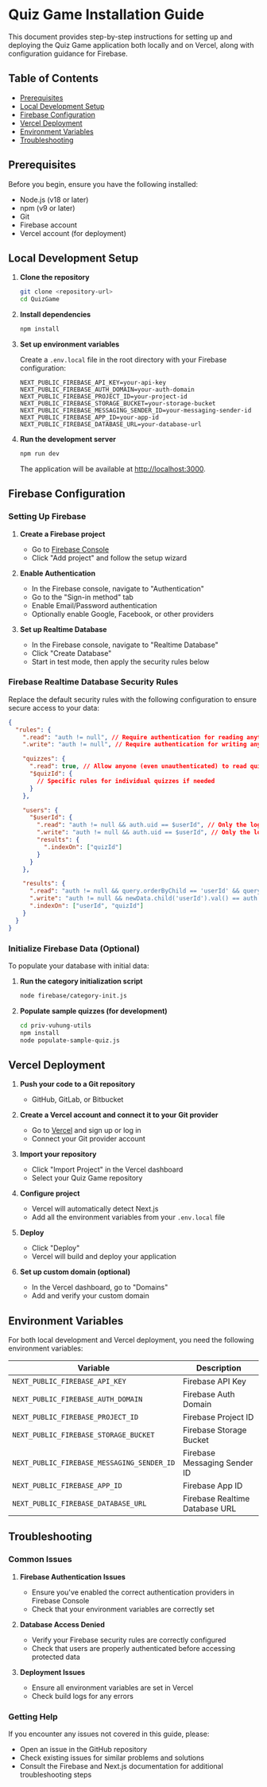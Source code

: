 # Quiz Game Installation Guide

This document provides step-by-step instructions for setting up and deploying the Quiz Game application both locally and on Vercel, along with configuration guidance for Firebase.

## Table of Contents
- [Prerequisites](#prerequisites)
- [Local Development Setup](#local-development-setup)
- [Firebase Configuration](#firebase-configuration)
- [Vercel Deployment](#vercel-deployment)
- [Environment Variables](#environment-variables)
- [Troubleshooting](#troubleshooting)

## Prerequisites

Before you begin, ensure you have the following installed:

- Node.js (v18 or later)
- npm (v9 or later)
- Git
- Firebase account
- Vercel account (for deployment)

## Local Development Setup

1. **Clone the repository**

   ```bash
   git clone <repository-url>
   cd QuizGame
   ```

2. **Install dependencies**

   ```bash
   npm install
   ```

3. **Set up environment variables**

   Create a `.env.local` file in the root directory with your Firebase configuration:

   ```
   NEXT_PUBLIC_FIREBASE_API_KEY=your-api-key
   NEXT_PUBLIC_FIREBASE_AUTH_DOMAIN=your-auth-domain
   NEXT_PUBLIC_FIREBASE_PROJECT_ID=your-project-id
   NEXT_PUBLIC_FIREBASE_STORAGE_BUCKET=your-storage-bucket
   NEXT_PUBLIC_FIREBASE_MESSAGING_SENDER_ID=your-messaging-sender-id
   NEXT_PUBLIC_FIREBASE_APP_ID=your-app-id
   NEXT_PUBLIC_FIREBASE_DATABASE_URL=your-database-url
   ```

4. **Run the development server**

   ```bash
   npm run dev
   ```

   The application will be available at [http://localhost:3000](http://localhost:3000).

## Firebase Configuration

### Setting Up Firebase

1. **Create a Firebase project**
   - Go to [Firebase Console](https://console.firebase.google.com/)
   - Click "Add project" and follow the setup wizard

2. **Enable Authentication**
   - In the Firebase console, navigate to "Authentication"
   - Go to the "Sign-in method" tab
   - Enable Email/Password authentication
   - Optionally enable Google, Facebook, or other providers

3. **Set up Realtime Database**
   - In the Firebase console, navigate to "Realtime Database"
   - Click "Create Database"
   - Start in test mode, then apply the security rules below

### Firebase Realtime Database Security Rules

Replace the default security rules with the following configuration to ensure secure access to your data:

```json
{
  "rules": {
    ".read": "auth != null", // Require authentication for reading anything
    ".write": "auth != null", // Require authentication for writing anything

    "quizzes": {
      ".read": true, // Allow anyone (even unauthenticated) to read quiz definitions
      "$quizId": {
        // Specific rules for individual quizzes if needed
      }
    },

    "users": {
      "$userId": {
        ".read": "auth != null && auth.uid == $userId", // Only the logged-in user can read their own data
        ".write": "auth != null && auth.uid == $userId", // Only the logged-in user can write to their own data
        "results": {
          ".indexOn": ["quizId"]
        }
      }
    },

    "results": {
      ".read": "auth != null && query.orderByChild == 'userId' && query.equalTo == auth.uid",
      ".write": "auth != null && newData.child('userId').val() == auth.uid",
      ".indexOn": ["userId", "quizId"]
    }
  }
}
```

### Initialize Firebase Data (Optional)

To populate your database with initial data:

1. **Run the category initialization script**
   ```bash
   node firebase/category-init.js
   ```

2. **Populate sample quizzes (for development)**
   ```bash
   cd priv-vuhung-utils
   npm install
   node populate-sample-quiz.js
   ```

## Vercel Deployment

1. **Push your code to a Git repository**
   - GitHub, GitLab, or Bitbucket

2. **Create a Vercel account and connect it to your Git provider**
   - Go to [Vercel](https://vercel.com/) and sign up or log in
   - Connect your Git provider account

3. **Import your repository**
   - Click "Import Project" in the Vercel dashboard
   - Select your Quiz Game repository

4. **Configure project**
   - Vercel will automatically detect Next.js
   - Add all the environment variables from your `.env.local` file

5. **Deploy**
   - Click "Deploy"
   - Vercel will build and deploy your application

6. **Set up custom domain (optional)**
   - In the Vercel dashboard, go to "Domains"
   - Add and verify your custom domain

## Environment Variables

For both local development and Vercel deployment, you need the following environment variables:

| Variable | Description |
|----------|-------------|
| `NEXT_PUBLIC_FIREBASE_API_KEY` | Firebase API Key |
| `NEXT_PUBLIC_FIREBASE_AUTH_DOMAIN` | Firebase Auth Domain |
| `NEXT_PUBLIC_FIREBASE_PROJECT_ID` | Firebase Project ID |
| `NEXT_PUBLIC_FIREBASE_STORAGE_BUCKET` | Firebase Storage Bucket |
| `NEXT_PUBLIC_FIREBASE_MESSAGING_SENDER_ID` | Firebase Messaging Sender ID |
| `NEXT_PUBLIC_FIREBASE_APP_ID` | Firebase App ID |
| `NEXT_PUBLIC_FIREBASE_DATABASE_URL` | Firebase Realtime Database URL |

## Troubleshooting

### Common Issues

1. **Firebase Authentication Issues**
   - Ensure you've enabled the correct authentication providers in Firebase Console
   - Check that your environment variables are correctly set

2. **Database Access Denied**
   - Verify your Firebase security rules are correctly configured
   - Check that users are properly authenticated before accessing protected data

3. **Deployment Issues**
   - Ensure all environment variables are set in Vercel
   - Check build logs for any errors

### Getting Help

If you encounter any issues not covered in this guide, please:
- Open an issue in the GitHub repository
- Check existing issues for similar problems and solutions
- Consult the Firebase and Next.js documentation for additional troubleshooting steps